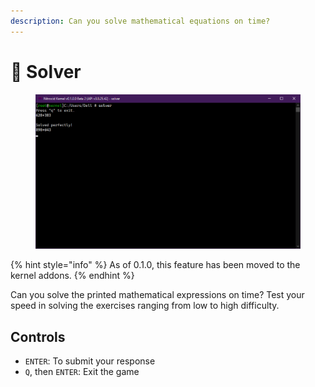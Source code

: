 ```yaml
---
description: Can you solve mathematical equations on time?
---
```


# 🔢 Solver

<figure><img src="../../../.gitbook/assets/image (25).png" alt=""><figcaption></figcaption></figure>

{% hint style="info" %}
As of 0.1.0, this feature has been moved to the kernel addons.
{% endhint %}

Can you solve the printed mathematical expressions on time? Test your speed in solving the exercises ranging from low to high difficulty.

## Controls

* `ENTER`: To submit your response
* `Q`, then `ENTER`: Exit the game
